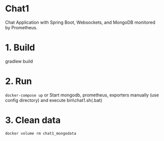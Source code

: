# Chat1
Chat Application with Spring Boot, Websockets, and MongoDB monitored by Prometheus.

# 1. Build
gradlew build

# 2. Run
```docker-compose up```
or
Start mongodb, prometheus, exporters manually (use config directory) and execute bin\chat1.sh(.bat)

# 3. Clean data
```docker volume rm chat1_mongodata```

